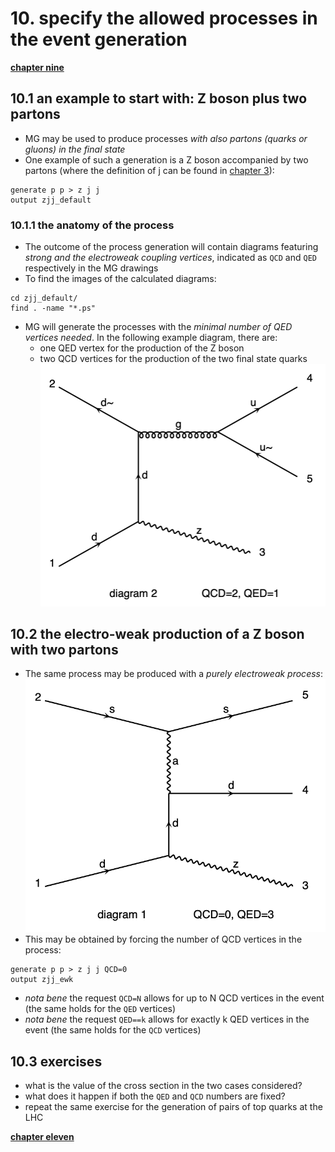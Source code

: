 # 10. specify the allowed processes in the event generation

[**chapter nine**](09_inter.md)

## 10.1 an example to start with: Z boson plus two partons

  * MG may be used to produce processes *with also partons (quarks or gluons) in the final state*
  * One example of such a generation is a Z boson accompanied by two partons
    (where the definition of j can be found in [chapter 3](03_firstRun.md)):
```
generate p p > z j j
output zjj_default
```

### 10.1.1 the anatomy of the process

  * The outcome of the process generation will contain diagrams
    featuring *strong and the electroweak coupling vertices*, 
    indicated as ```QCD``` and ```QED``` respectively in the MG drawings
  * To find the images of the calculated diagrams:  
```
cd zjj_default/
find . -name "*.ps"
```
  * MG will generate the processes with the *minimal number of QED vertices needed*. 
    In the following example diagram, there are:
      * one QED vertex for the production of the Z boson
      * two QCD vertices for the production of the two final state quarks
![Zjj_default](images/Zjj.png)


## 10.2 the electro-weak production of a Z boson with two partons

  * The same process may be produced with a *purely electroweak process*:
    ![Zjj_EWK](images/Zjj_EWK.png)
  * This may be obtained by forcing the number of QCD vertices in the process:
```
generate p p > z j j QCD=0
output zjj_ewk
```
  * _nota bene_ the request ```QCD=N``` allows for up to N QCD vertices in the event 
    (the same holds for the ```QED``` vertices)
  * _nota bene_ the request ```QED==k``` allows for exactly k QED vertices in the event 
    (the same holds for the ```QCD``` vertices)

## 10.3 exercises

  * what is the value of the cross section in the two cases considered?
  * what does it happen if both the ```QED``` and ```QCD``` numbers are fixed?
  * repeat the same exercise for the generation of pairs of top quarks at the LHC


[**chapter eleven**](11_decayChains.md)

